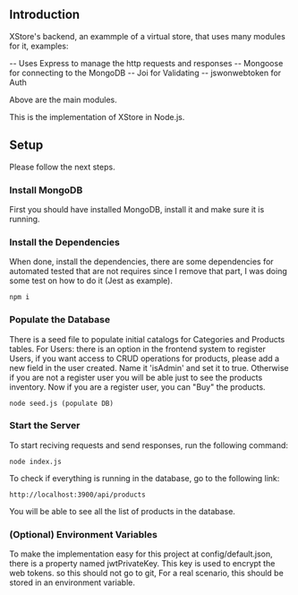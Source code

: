 ## Introduction

XStore's backend, an exammple of a virtual store, that uses many modules for it, examples:

-- Uses Express to manage the http requests and responses
-- Mongoose for connecting to the MongoDB
-- Joi for Validating
-- jswonwebtoken for Auth

Above are the main modules.

This is the implementation of XStore in Node.js.

## Setup

Please follow the next steps.

### Install MongoDB

First you should have installed MongoDB, install it and make sure it is running.

### Install the Dependencies

When done, install the dependencies, there are some dependencies for automated tested that are not requires since I remove that part, I was doing some test on how to do it (Jest as example).

    npm i

### Populate the Database

There is a seed file to populate initial catalogs for Categories and Products tables. For Users: there is an option in the frontend system to register Users, if you want access to CRUD operations for products, please add a new field in the user created. Name it 'isAdmin' and set it to true. Otherwise if you are not a register user you will be able just to see the products inventory. Now if you are a register user, you can "Buy" the products.

    node seed.js (populate DB)

### Start the Server

To start reciving requests and send responses, run the following command:

    node index.js

To check if everything is running in the database, go to the following link:

    http://localhost:3900/api/products

You will be able to see all the list of products in the database.

### (Optional) Environment Variables

To make the implementation easy for this project at config/default.json, there is a property named jwtPrivateKey. This key is used to encrypt the web tokens. so this should not go to git, For a real scenario, this should be stored in an environment variable.

